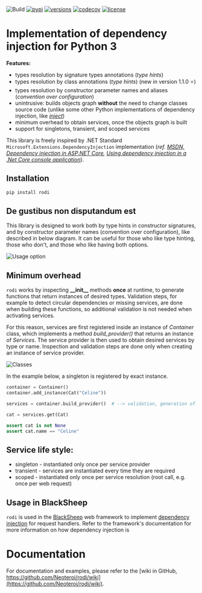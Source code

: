 ![Build](https://github.com/Neoteroi/rodi/workflows/Build/badge.svg)
[![pypi](https://img.shields.io/pypi/v/rodi.svg)](https://pypi.python.org/pypi/rodi)
[![versions](https://img.shields.io/pypi/pyversions/rodi.svg)](https://github.com/Neoteroi/rodi)
[![codecov](https://codecov.io/gh/Neoteroi/rodi/branch/master/graph/badge.svg?token=VzAnusWIZt)](https://codecov.io/gh/Neoteroi/rodi)
[![license](https://img.shields.io/github/license/Neoteroi/rodi.svg)](https://github.com/Neoteroi/rodi/blob/master/LICENSE)

# Implementation of dependency injection for Python 3

**Features:**
* types resolution by signature types annotations (_type hints_)
* types resolution by class annotations (_type hints_) (new in version 1.1.0 :star:)
* types resolution by constructor parameter names and aliases (_convention over
  configuration_)
* unintrusive: builds objects graph **without** the need to change classes
  source code (unlike some other Python implementations of dependency
  injection, like _[inject](https://pypi.org/project/Inject/)_)
* minimum overhead to obtain services, once the objects graph is built
* support for singletons, transient, and scoped services

This library is freely inspired by .NET Standard
`Microsoft.Extensions.DependencyInjection` implementation (_ref. [MSDN,
Dependency injection in ASP.NET
Core](https://docs.microsoft.com/en-us/aspnet/core/fundamentals/dependency-injection?view=aspnetcore-2.1),
[Using dependency injection in a .Net Core console
application](https://andrewlock.net/using-dependency-injection-in-a-net-core-console-application/)_).

## Installation

```bash
pip install rodi
```

## De gustibus non disputandum est
This library is designed to work both by type hints in constructor signatures,
and by constructor parameter names (convention over configuration), like
described in below diagram. It can be useful for those who like type hinting,
those who don't, and those who like having both options.

![Usage
option](https://raw.githubusercontent.com/Neoteroi/rodi/master/documentation/rodi-design-taste.png
"Usage option")

## Minimum overhead
`rodi` works by inspecting __&#95;&#95;init&#95;&#95;__ methods **once** at
runtime, to generate functions that return instances of desired types.
Validation steps, for example to detect circular dependencies or missing
services, are done when building these functions, so additional validation is
not needed when activating services.

For this reason, services are first registered inside an instance of
_Container_ class, which implements a method _build&#95;provider()_ that
returns an instance of _Services_. The service provider is then used to obtain
desired services by type or name. Inspection and validation steps are done only
when creating an instance of service provider.

![Classes](https://raw.githubusercontent.com/Neoteroi/rodi/master/documentation/classes.png
"Classes")

In the example below, a singleton is registered by exact instance.

```python
container = Container()
container.add_instance(Cat("Celine"))

services = container.build_provider()  # --> validation, generation of functions

cat = services.get(Cat)

assert cat is not None
assert cat.name == "Celine"
```

## Service life style:
* singleton - instantiated only once per service provider
* transient - services are instantiated every time they are required
* scoped - instantiated only once per service resolution (root call, e.g. once
  per web request)

## Usage in BlackSheep
`rodi` is used in the [BlackSheep](https://www.neoteroi.dev/blacksheep/) web
framework to implement [dependency
injection](https://www.neoteroi.dev/blacksheep/dependency-injection/) for
request handlers. Refer to the framework's documentation for more information
on how dependency injection is

# Documentation
For documentation and examples, please refer to the [wiki in GitHub,
https://github.com/Neoteroi/rodi/wiki](https://github.com/Neoteroi/rodi/wiki).
